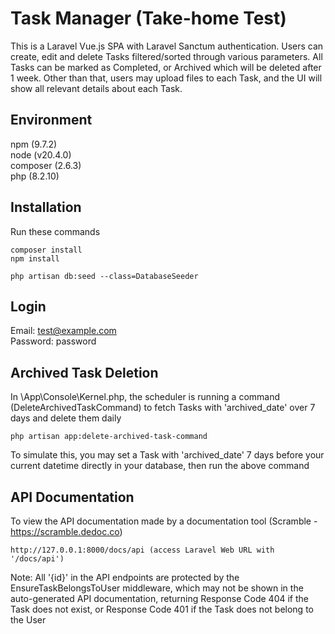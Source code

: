 # Task Manager (Take-home Test)
This is a Laravel Vue.js SPA with Laravel Sanctum authentication. Users can create, edit and delete Tasks filtered/sorted through various parameters. All Tasks can be marked as Completed, or Archived which will be deleted after 1 week. Other than that, users may upload files to each Task, and the UI will show all relevant details about each Task.

## Environment
npm (9.7.2)  
node (v20.4.0)  
composer (2.6.3)  
php (8.2.10)

## Installation
Run these commands
```
composer install
npm install

php artisan db:seed --class=DatabaseSeeder
```

## Login
Email: test@example.com  
Password: password

## Archived Task Deletion
In \App\Console\Kernel.php, the scheduler is running a command (DeleteArchivedTaskCommand) to fetch Tasks with 'archived_date' over 7 days and delete them daily
```
php artisan app:delete-archived-task-command
```
To simulate this, you may set a Task with 'archived_date' 7 days before your current datetime directly in your database, then run the above command

## API Documentation
To view the API documentation made by a documentation tool (Scramble - https://scramble.dedoc.co)
```
http://127.0.0.1:8000/docs/api (access Laravel Web URL with '/docs/api')
```
Note: All '{id}' in the API endpoints are protected by the EnsureTaskBelongsToUser middleware, which may not be shown in the auto-generated API documentation, returning Response Code 404 if the Task does not exist, or Response Code 401 if the Task does not belong to the User

